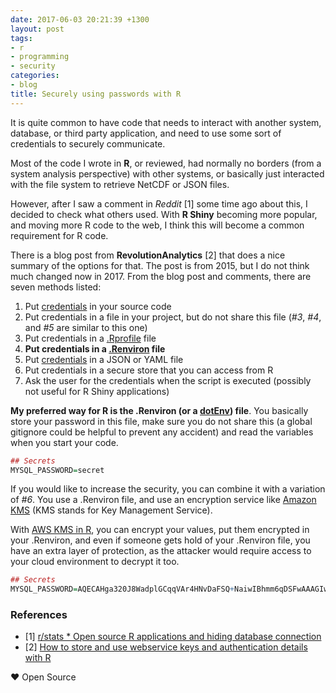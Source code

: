 ```yaml
---
date: 2017-06-03 20:21:39 +1300
layout: post
tags:
- r
- programming
- security
categories:
- blog
title: Securely using passwords with R
---
```


It is quite common to have code that needs to interact with another system, database, or third party application, and need to use some sort of credentials to securely communicate.

Most of the code I wrote in **R**, or reviewed, had normally no borders (from a system analysis perspective) with other systems, or basically just interacted with the file system to retrieve NetCDF or JSON files.

However, after I saw a comment in *Reddit* [1] some time ago about this, I decided to check what others used. With **R Shiny** becoming more popular, and moving more R code to the web, I think this will become a common requirement for R code.

There is a blog post from **RevolutionAnalytics** [2] that does a nice summary of the options for that. The post is from 2015, but I do not think much changed now in 2017. From the blog post and comments, there are seven methods listed:

1. Put [credentials](https://github.com/ropensci/fishbaseapi/blob/80393023a958aee54e2daa58c337458db5480b84/config_template.yaml) in your source code
2. Put credentials in a file in your project, but do not share this file (*#3*, *#4*, and *#5* are similar to this one)
3. Put credentials in a [.Rprofile](https://csgillespie.github.io/efficientR/3-3-r-startup.html#rprofile) file
4. **Put credentials in a [.Renviron](https://csgillespie.github.io/efficientR/3-3-r-startup.html#renviron) file**
5. Put [credentials](https://github.com/ropensci/fishbaseapi/blob/80393023a958aee54e2daa58c337458db5480b84/config_template.yaml) in a JSON or YAML file
6. Put credentials in a secure store that you can access from R
7. Ask the user for the credentials when the script is executed (possibly not useful for R Shiny applications)

**My preferred way for R is the .Renviron (or a [dotEnv](https://github.com/gaborcsardi/dotenv)) file**. You basically store your password in this file, make sure you do not share this (a global gitignore could be helpful to prevent any accident) and read the variables when you start your code.

```r
## Secrets
MYSQL_PASSWORD=secret
```

If you would like to increase the security, you can combine it with a variation of *#6*. You use a .Renviron file, and use an encryption service like [Amazon KMS](https://aws.amazon.com/kms/) (KMS stands for Key Management Service).

With [AWS KMS in R](https://github.com/cardcorp/AWR.KMS), you can encrypt your values, put them encrypted in your .Renviron, and even if someone gets hold of your .Renviron file, you have an extra layer of protection, as the attacker would require access to your cloud environment to decrypt it too.

```r
## Secrets
MYSQL_PASSWORD=AQECAHga320J8WadplGCqqVAr4HNvDaFSQ+NaiwIBhmm6qDSFwAAAGIwYAYJKoZIhvcNAQcGoFMwUQIBADBMBgkqhkiG9w0BBwEwHgYJYIZIAWUDBAEuMBEE99+LoLdvYv8l41OhAAIBEIAfx49FFJCLeYrkfMfAw6XlnxP23MmDBdqP8dPp28OoAQ==
```

### References

- [1] [r/stats * Open source R applications and hiding database connection](https://www.reddit.com/r/rstats/comments/6aonwx/open_source_r_applications_and_hiding_database/)
- [2] [How to store and use webservice keys and authentication details with R](http://blog.revolutionanalytics.com/2015/11/how-to-store-and-use-authentication-details-with-r.html)

&hearts; Open Source
